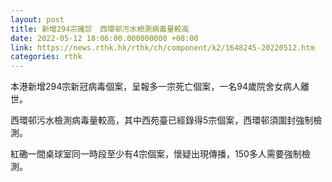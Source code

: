 ```yaml
---
layout: post
title: 新增294宗確診　西環邨污水檢測病毒量較高
date: 2022-05-12 18:06:00.000000000 +08:00
link: https://news.rthk.hk/rthk/ch/component/k2/1648245-20220512.htm
categories: rthk
---
```


本港新增294宗新冠病毒個案，呈報多一宗死亡個案，一名94歲院舍女病人離世。

西環邨污水檢測病毒量較高，其中西苑臺已經錄得5宗個案，西環邨須圍封強制檢測。

紅磡一間桌球室同一時段至少有4宗個案，懷疑出現傳播，150多人需要強制檢測。
